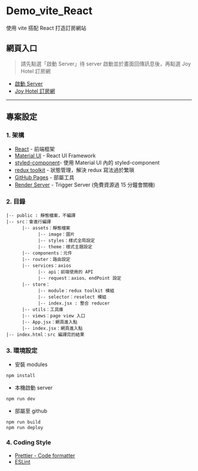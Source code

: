 # Demo_vite_React

使用 vite 搭配 React 打造訂房網站

## 網頁入口

> 請先點選「啟動 Server」待 server 啟動並於畫面回傳訊息後，再點選 Joy Hotel 訂房網

- [啟動 Server](https://typescript-api-8f0g.onrender.com/)
- [Joy Hotel 訂房網](https://hgit915.github.io/Demo_Vite_React/#/home)

---

## 專案設定

### 1. 架構

- [React](https://de.react.dev/) - 前端框架
- [Material UI](https://mui.com/material-ui/) - React UI Framework
- [styled-component](https://dev.to/rasaf_ibrahim/styled-components-in-material-ui-mui-with-styled-utility-3l3j)- 使用 Material UI 內的 styled-component
- [redux toolkit](https://redux-toolkit.js.org/) - 狀態管理，解決 redux 寫法過於繁瑣
- [GitHub Pages](https://pages.github.com/) - 部屬工具
- [Render Server](https://render.com/) - Trigger Server (免費資源過 15 分鐘會關機)

### 2. 目錄

```
|-- public : 靜態檔案，不編譯
|-- src：會進行編譯
      |-- assets：靜態檔案
            |-- image：圖片
            |-- styles：樣式全局設定
            |-- theme：樣式主題設定
      |-- components：元件
      |-- router：路由設定
      |-- services：axios
            |-- api：前端使用的 API
            |-- request：axios、endPoint 設定
      |-- store：
            |-- module：redux toolkit 模組
            |-- selector：reselect 模組
            |-- index.jsx : 整合 reducer
      |-- utils：工具庫
      |-- views：page view 入口
      |-- App.jsx：網頁進入點
      |-- index.jsx：網頁進入點
|-- index.html：src 編譯完的結果

```

### 3. 環境設定

- 安裝 modules

```sh
npm install
```

- 本機啟動 server

```sh
npm run dev
```

- 部屬至 github

```sh
npm run build
npm run deploy
```

### 4. Coding Style

- [Prettier - Code formatter](https://marketplace.visualstudio.com/items?itemName=esbenp.prettier-vscode)
- [ESLint](https://marketplace.visualstudio.com/items?itemName=dbaeumer.vscode-eslint)

